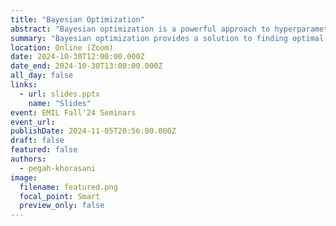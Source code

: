 ```yaml
---
title: "Bayesian Optimization"
abstract: "Bayesian optimization is a powerful approach to hyperparameter tuning and optimization in machine learning, particularly effective for complex functions with unknown gradients and high evaluation costs. Unlike traditional methods like grid or random search, which often lack efficiency, Bayesian optimization combines probabilistic modeling and acquisition functions to balance exploration and exploitation, directing the search towards promising regions. This presentation explores the fundamentals of Bayesian optimization, highlighting its core components: the probabilistic model and the acquisition function. Through illustrative examples, we demonstrate Bayesian optimization’s applicability in tackling optimization challenges, offering an efficient strategy to minimize costly evaluations and identify optimal solutions."
summary: "Bayesian optimization provides a solution to finding optimal parameters efficiently, especially when dealing with functions where traditional gradient-based methods are infeasible. This technique begins with a probabilistic model (Gaussian process) that represents our uncertainty about the function. As data points are sampled, this model is updated, gradually refining our understanding. The acquisition function then guides the search, balancing between exploring uncertain regions and exploiting known promising areas. This structured, adaptive search enables efficient navigation through high-dimensional spaces, even when some variables are discrete or conditional. Key acquisition functions, such as the upper confidence bound and probability of improvement, are discussed to illustrate how Bayesian optimization outperforms simpler search strategies by integrating prior knowledge and sequential learning."
location: Online (Zoom)
date: 2024-10-30T12:00:00.000Z
date_end: 2024-10-30T13:00:00.000Z
all_day: false
links:
  - url: slides.pptx
    name: "Slides"
event: EMIL Fall'24 Seminars
event_url:
publishDate: 2024-11-05T20:56:00.000Z
draft: false
featured: false
authors:
  - pegah-khorasani
image:
  filename: featured.png
  focal_point: Smart
  preview_only: false
---
```

